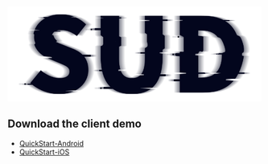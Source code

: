 #

![SUD](../../Resource/logo.png)

## Download the client demo

- [QuickStart-Android](https://github.com/SudTechnology/hello-sud-plus-android/tree/master/project/QuickStart)
- [QuickStart-iOS](https://github.com/SudTechnology/hello-sud-plus-ios/tree/master/project/QuickStart)